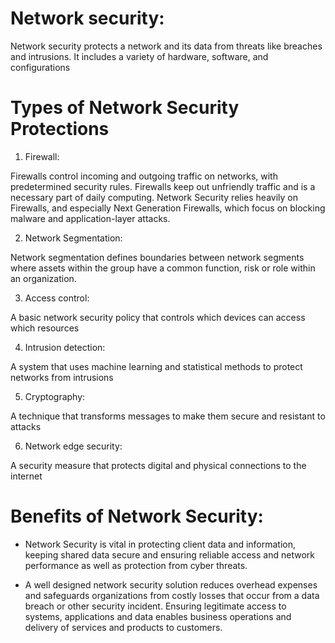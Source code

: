 # Network security:

Network security protects a network and its data from threats like breaches and intrusions. It includes a variety of hardware, software, and configurations

# Types of Network Security Protections
1. Firewall:

Firewalls control incoming and outgoing traffic on networks, with predetermined security rules. Firewalls keep out unfriendly traffic and is a necessary part of daily computing. Network Security relies heavily on Firewalls, and especially Next Generation Firewalls, which focus on blocking malware and application-layer attacks.

2. Network Segmentation:

Network segmentation defines boundaries between network segments where assets within the group have a common function, risk or role within an organization.

3. Access control:

A basic network security policy that controls which devices can access which resources

4. Intrusion detection:

A system that uses machine learning and statistical methods to protect networks from intrusions 

5. Cryptography:
 
A technique that transforms messages to make them secure and resistant to attacks

6. Network edge security:

A security measure that protects digital and physical connections to the internet 



# Benefits of Network Security:

* Network Security is vital in protecting client data and information, keeping shared data secure and ensuring reliable access and network performance as well as protection from cyber threats.

* A well designed network security solution reduces overhead expenses and safeguards organizations from costly losses that occur from a data breach or other security incident. Ensuring legitimate access to systems, applications and data enables business operations and delivery of services and products to customers.
